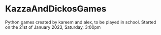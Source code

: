 # KazzaAndDickosGames
Python games created by kareem and alex, to be played in school.
Started on the 21st of January 2023, Saturday, 3:00pm
